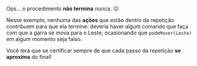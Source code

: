 Ops... o procedimento **não termina** nunca. :confused:

Nesse exemplo, nenhuma das **ações** que estão dentro da repetição contribuem para que ela termine: deveria haver algum comando que faça com que a garra se mova para o Leste, ocasionando que `podeMover(Leste)` em algum momento seja falso.

Você terá que se certificar sempre de que cada passo da repetição **se aproxima** do final!
 
